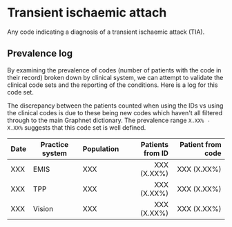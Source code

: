 # Transient ischaemic attach

Any code indicating a diagnosis of a transient ischaemic attack (TIA).

## Prevalence log

By examining the prevalence of codes (number of patients with the code in their record) broken down by clinical system, we can attempt to validate the clinical code sets and the reporting of the conditions. Here is a log for this code set.

The discrepancy between the patients counted when using the IDs vs using the clinical codes is due to these being new codes which haven't all filtered through to the main Graphnet dictionary. The prevalence range `X.XX% - X.XX%` suggests that this code set is well defined.

| Date | Practice system | Population | Patients from ID | Patient from code |
| ---- | --------------- | ---------- | ---------------: | ----------------: |
| XXX  | EMIS            | XXX        |      XXX (X.XX%) |       XXX (X.XX%) |
| XXX  | TPP             | XXX        |      XXX (X.XX%) |       XXX (X.XX%) |
| XXX  | Vision          | XXX        |      XXX (X.XX%) |       XXX (X.XX%) |
